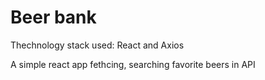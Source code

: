 # Beer bank
Thechnology stack used: React and Axios 

A simple react app fethcing, searching favorite beers in API
